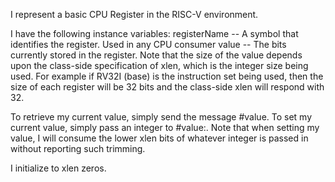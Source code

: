 I represent a basic CPU Register in the RISC-V environment.

I have the following instance variables:
registerName -- A symbol that identifies the register. Used in any CPU consumer
value -- The bits currently stored in the register. Note that the size of the value depends upon the class-side specification of xlen, which is the integer size being used. For example if RV32I (base) is the instruction set being used, then the size of each register will be 32 bits and the class-side xlen will respond with 32.
  
To retrieve my current value, simply send the message #value. To set my current value, simply pass an integer to #value:. Note that when setting my value, I will consume the lower xlen bits of whatever integer is passed in without reporting such trimming.

I initialize to xlen zeros.
